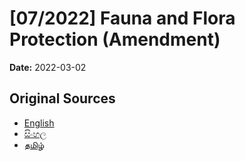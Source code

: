 # [07/2022] Fauna and Flora Protection (Amendment)

**Date:** 2022-03-02

## Original Sources

- [English](https://documents.gov.lk/view/acts/2022/3/07-2022_E.pdf)
- [සිංහල](https://documents.gov.lk/view/acts/2022/3/07-2022_S.pdf)
- [தமிழ்](https://documents.gov.lk/view/acts/2022/3/07-2022_T.pdf)
